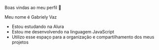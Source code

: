 Boas vindas ao meu perfil 🤍

Meu nome é Gabriely Vaz

- Estou estudando na Alura
- Estou me desenvolvendo na linguagem JavaScript
- Utilizo esse espaço para a organização e compartilhamento dos meus projetos
